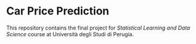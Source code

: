 # Car Price Prediction

This repository contains the final project for *Statistical Learning and Data Science* course at Università degli Studi di Perugia.
